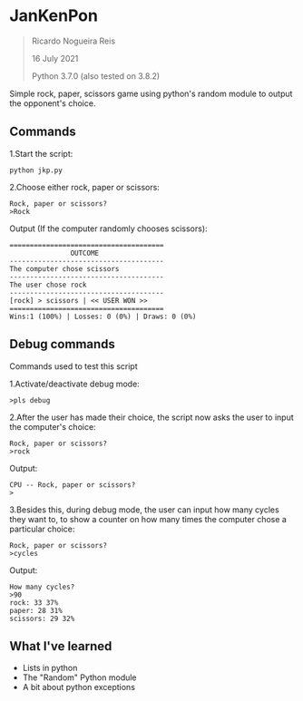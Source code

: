 # JanKenPon

> Ricardo Nogueira Reis
> 
> 16 July 2021
>  
> Python 3.7.0 (also tested on 3.8.2)

Simple rock, paper, scissors game using python's random module to output the opponent's choice. 

Commands
----------

1.Start the script:

    python jkp.py

2.Choose either rock, paper or scissors:

    Rock, paper or scissors?
	>Rock
Output (If the computer randomly chooses scissors):
	
	======================================
	               OUTCOME
	--------------------------------------
	The computer chose scissors
	--------------------------------------
	The user chose rock
	--------------------------------------
	[rock] > scissors | << USER WON >>
	======================================
	Wins:1 (100%) | Losses: 0 (0%) | Draws: 0 (0%)
	
Debug commands
----------
Commands used to test this script

1.Activate/deactivate debug mode:

	>pls debug

2.After the user has made their choice, the script now asks the user to input the computer's choice:

	Rock, paper or scissors?
	>rock
Output:

	CPU -- Rock, paper or scissors?
	>
3.Besides this, during debug mode, the user can input how many cycles they want to, to show a counter on how many times the computer chose a particular choice:

	Rock, paper or scissors?
	>cycles
Output:

	How many cycles?
	>90
	rock: 33 37%
	paper: 28 31%
	scissors: 29 32%

What I've learned
----------

- Lists in python
- The "Random" Python module
- A bit about python exceptions
